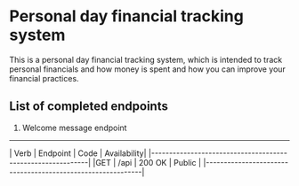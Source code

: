 # Personal day financial tracking system
This is a personal day financial tracking system, which is intended to track personal financials and how money is spent and how you can improve your financial practices.


## List of completed endpoints

1. Welcome message endpoint

 
 --------------------------------------------------------------
 | Verb | Endpoint                     | Code   | Availability|
 |------------------------------------------------------------|
 |GET   | /api                         | 200 OK | Public      |
 |------------------------------------------------------------|